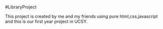 #LibraryProject

This project is created by me and my friends using pure html,css,javascript and this is our first year project in UCSY.
